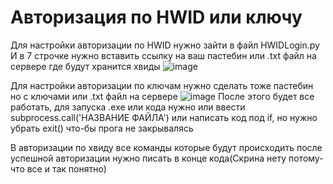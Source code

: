 # Авторизация по HWID или ключу
Для настройки авторизации по HWID нужно зайти в файл HWIDLogin.py
И в 7 строчке нужно вставить ссылку на ваш пастебин или .txt файл на сервере где будут хранится хвиды
![image](https://github.com/Herels2/Key-HWIDLogin/assets/126122175/8ec9fa70-4428-4e59-b5d8-01619972273e)

Для настройки авторизации по ключам нужно сделать тоже пастебин но с ключами или .txt файл на сервере
![image](https://github.com/Herels2/Key-HWIDLogin/assets/126122175/f58f40d0-d18a-47ed-9a34-666e4b592d7a)
После этого будет все работать, для запуска .exe или кода нужно или ввести subprocess.call('НАЗВАНИЕ ФАЙЛА') или написать код под if, но нужно убрать exit() что-бы прога не закрывалясь

В авторизации по хвиду все команды которые будут происходить после успешной авторизации нужно писать в конце кода(Скрина нету потому-что все и так понятно)


